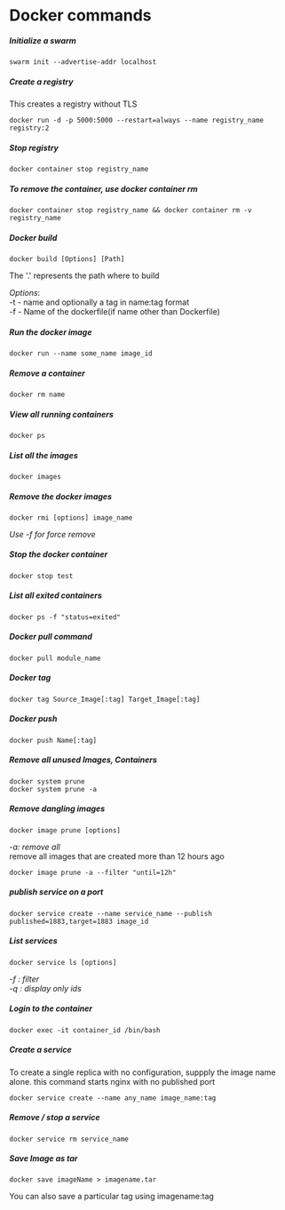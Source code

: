 # Docker commands

##### Initialize a swarm 
```
swarm init --advertise-addr localhost
```

##### Create a registry  
This creates a registry without TLS
```
docker run -d -p 5000:5000 --restart=always --name registry_name registry:2
```

##### Stop registry
```
docker container stop registry_name
```

##### To remove the container, use docker container rm
```
docker container stop registry_name && docker container rm -v registry_name
```

##### Docker build
```
docker build [Options] [Path] 
```
The '.' represents the path where to build  

*Options*:  
        -t - name and optionally a tag in name:tag format  
        -f - Name of the dockerfile(if name other than Dockerfile)

##### Run the docker image
```
docker run --name some_name image_id
```

##### Remove a container
```
docker rm name
```

##### View all running containers
```
docker ps
```

##### List all the images
```
docker images
```

##### Remove the docker images
```
docker rmi [options] image_name
```
*Use -f for force remove*  

##### Stop the docker container
```
docker stop test
```

##### List all exited containers
```
docker ps -f "status=exited"
```

##### Docker pull command
```
docker pull module_name
```

##### Docker tag 
```
docker tag Source_Image[:tag] Target_Image[:tag]
```

##### Docker push
```
docker push Name[:tag]
```

##### Remove all unused Images, Containers
```
docker system prune  
docker system prune -a  
```

##### Remove dangling images
```
docker image prune [options]
```
*-a: remove all*  
remove all images that are created more than 12 hours ago
```
docker image prune -a --filter "until=12h"
```

##### publish service on a port
```
docker service create --name service_name --publish published=1883,target=1883 image_id

```

##### List services
```
docker service ls [options]

```
*-f : filter  
-q : display only ids*  

##### Login to the container
```
docker exec -it container_id /bin/bash
```

##### Create a service
To create a single replica with no configuration, suppply the image name alone. this command starts nginx with no published port
```
docker service create --name any_name image_name:tag
```

##### Remove / stop a service 
```
docker service rm service_name
```

##### Save Image as tar
```
docker save imageName > imagename.tar
```
You can also save a particular tag using imagename:tag  



